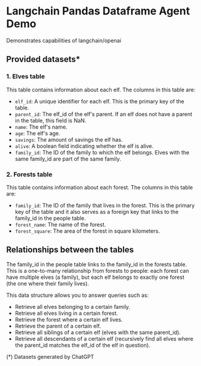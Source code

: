 # Langchain Pandas Dataframe Agent Demo
Demonstrates capabilities of langchain/openai

## Provided datasets*

### 1. Elves table

This table contains information about each elf. The columns in this table are:

* `elf_id`: A unique identifier for each elf. This is the primary key of the table.
* `parent_id`: The elf_id of the elf's parent. If an elf does not have a parent in the table, this field is NaN.
* `name`: The elf's name.
* `age`: The elf's age.
* `savings`: The amount of savings the elf has.
* `alive`: A boolean field indicating whether the elf is alive.
* `family_id`: The ID of the family to which the elf belongs. Elves with the same family_id are part of the same family.

### 2. Forests table

This table contains information about each forest. The columns in this table are:

* `family_id`: The ID of the family that lives in the forest. This is the primary key of the table and it also serves as a foreign key that links to the family_id in the people table.
* `forest_name`: The name of the forest.
* `forest_square`: The area of the forest in square kilometers.

## Relationships between the tables

The family_id in the people table links to the family_id in the forests table. This is a one-to-many relationship from forests to people: each forest can have multiple elves (a family), but each elf belongs to exactly one forest (the one where their family lives).

This data structure allows you to answer queries such as:

* Retrieve all elves belonging to a certain family.
* Retrieve all elves living in a certain forest.
* Retrieve the forest where a certain elf lives.
* Retrieve the parent of a certain elf.
* Retrieve all siblings of a certain elf (elves with the same parent_id).
* Retrieve all descendants of a certain elf (recursively find all elves where the parent_id matches the elf_id of the elf in question).

(*) Datasets generated by ChatGPT